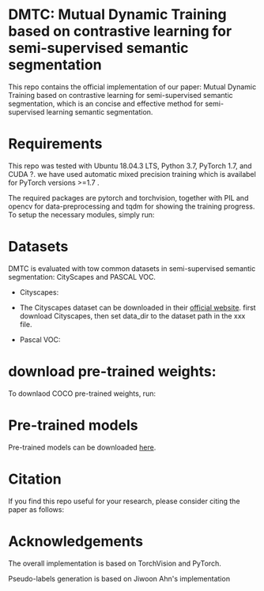 # DMTC: Mutual Dynamic Training based on contrastive learning for semi-supervised semantic segmentation

This repo contains the official implementation of our paper: Mutual Dynamic Training based on contrastive learning for semi-supervised semantic segmentation, which is  an concise and effective method for semi-supervised learning semantic segmentation. 

# Requirements
This repo was tested with Ubuntu 18.04.3 LTS, Python 3.7, PyTorch 1.7, and CUDA ?. we have used automatic mixed precision training which is availabel for PyTorch versions >=1.7 .

The required packages are pytorch and torchvision, together with PIL and opencv for data-preprocessing and tqdm for showing the training progress. To setup the necessary modules, simply run:

# Datasets
DMTC is evaluated with tow common datasets in semi-supervised semantic segmentation: CityScapes and PASCAL VOC. 
* Cityscapes:
- The Cityscapes dataset can be downloaded in their [official website](https://www.cityscapes-dataset.com/). first download Cityscapes, then set data_dir to the dataset path in the xxx file.

* Pascal VOC:


# download pre-trained weights:

To downlaod COCO pre-trained weights, run:

# Pre-trained models
Pre-trained models can be downloaded [here](https://www.cityscapes-dataset.com/).

# Citation 
If you find this repo useful for your research, please consider citing the paper as follows:
# Acknowledgements

The overall implementation is based on TorchVision and PyTorch.

Pseudo-labels generation is based on Jiwoon Ahn's implementation
